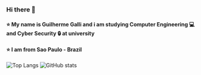 ### Hi there 👋
#### ⭐ My name is Guilherme Galli and i am studying Computer Engineering 💻 and Cyber Security 🔒 at university
#### ⭐ I am from Sao Paulo - Brazil


![Top Langs](https://github-readme-stats.vercel.app/api/top-langs/?username=Guilherme-Galli77&layout=compact&theme=dark)
![GitHub stats](https://github-readme-stats.vercel.app/api?username=Guilherme-Galli77&theme=dark&show_icons=true)
<!--
**Guilherme-Galli77/Guilherme-Galli77** is a ✨ _special_ ✨ repository because its `README.md` (this file) appears on your GitHub profile.

Here are some ideas to get you started:

- 🔭 I’m currently working on ...
- 🌱 I’m currently learning ...
- 👯 I’m looking to collaborate on ...
- 🤔 I’m looking for help with ...
- 💬 Ask me about ...
- 📫 How to reach me: ...
- 😄 Pronouns: ...
- ⚡ Fun fact: ...
-->
